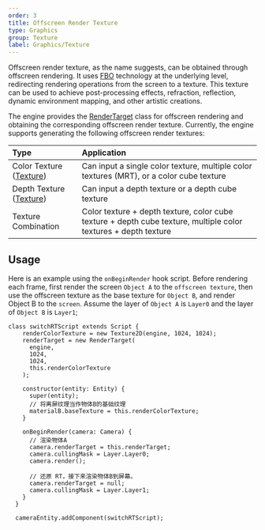 ```yaml
---
order: 3
title: Offscreen Render Texture
type: Graphics
group: Texture
label: Graphics/Texture
---
```


Offscreen render texture, as the name suggests, can be obtained through offscreen rendering. It uses [FBO](https://developer.mozilla.org/en-US/docs/Web/API/WebGLRenderingContext/framebufferTexture2D) technology at the underlying level, redirecting rendering operations from the screen to a texture. This texture can be used to achieve post-processing effects, refraction, reflection, dynamic environment mapping, and other artistic creations.

The engine provides the [RenderTarget](/en/apis/core/#RenderTarget) class for offscreen rendering and obtaining the corresponding offscreen render texture. Currently, the engine supports generating the following offscreen render textures:

| Type | Application |
| :-- | :-- |
| Color Texture ([Texture](/en/apis/core/#Texture)) | Can input a single color texture, multiple color textures (MRT), or a color cube texture |
| Depth Texture ([Texture](/en/apis/core/#Texture)) | Can input a depth texture or a depth cube texture |
| Texture Combination | Color texture + depth texture, color cube texture + depth cube texture, multiple color textures + depth texture |

## Usage

Here is an example using the `onBeginRender` hook script. Before rendering each frame, first render the screen `Object A` to the `offscreen texture`, then use the offscreen texture as the base texture for `Object B`, and render Object B to the `screen`. Assume the layer of `Object A` is `Layer0` and the layer of `Object B` is `Layer1`;

```
class switchRTScript extends Script {
    renderColorTexture = new Texture2D(engine, 1024, 1024);
    renderTarget = new RenderTarget(
      engine,
      1024,
      1024,
      this.renderColorTexture
    );

    constructor(entity: Entity) {
      super(entity);
	  // 将离屏纹理当作物体B的基础纹理
      materialB.baseTexture = this.renderColorTexture;
    }

    onBeginRender(camera: Camera) {
	  // 渲染物体A
      camera.renderTarget = this.renderTarget;
      camera.cullingMask = Layer.Layer0;
      camera.render();

	  // 还原 RT，接下来渲染物体B到屏幕。
      camera.renderTarget = null;
      camera.cullingMask = Layer.Layer1;
    }
  }

  cameraEntity.addComponent(switchRTScript);
```

<playground src="render-target.ts"></playground>
